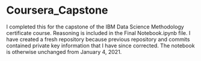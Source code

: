 # Coursera_Capstone
I completed this for the capstone of the IBM Data Science Methodology certificate course.  Reasoning is included in the Final Notebook.ipynb file.
I have created a fresh repository because previous repository and commits contained private key information that I have since corrected.  The notebook is otherwise unchanged from January 4, 2021.
